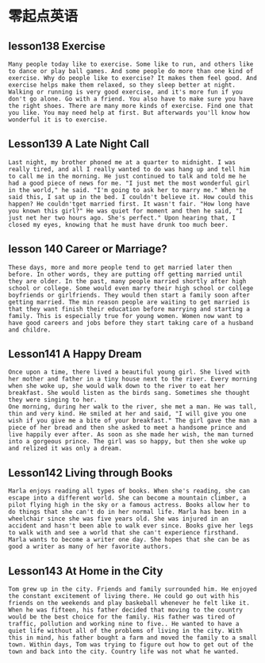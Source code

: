 # 零起点英语

## lesson138 Exercise
    Many people today like to exercise. Some like to run, and others like to dance or play ball games. And some people do more than one kind of exercise. Why do people like to exercise? It makes them feel good. And exercise helps make them relaxed, so they sleep better at night.  
    Walking or running is very good exercise, and it's more fun if you don't go alone. Go with a friend. You also have to make sure you have the right shoes. There are many more kinds of exercise. Find one that you like. You may need help at first. But afterwards you'll know how wonderful it is to exercise.
    
## Lesson139 A Late Night Call
    Last night, my brother phoned me at a quarter to midnight. I was really tired, and all I really wanted to do was hang up and tell him to call me in the morning. He just continued to talk and told me he had a good piece of news for me. "I just met the most wonderful girl in the world," he said. "I'm going to ask her to marry me." When he said this, I sat up in the bed. I couldn't believe it. How could this happen? He couldn'tget married first. It wasn't fair. "How long have you known this girl?" He was quiet for moment and then he said, "I just net her two hours ago. She's perfect." Upon hearing that, I closed my eyes, knowing that he must have drunk too much beer.

## lesson 140 Career or Marriage?
    These days, more and more people tend to get married later then before. In other words, they are putting off getting married until they are older. In the past, many people married shortly after high school or college. Some would even marry their high school or college boyfriends or girlfriends. They would then start a family soon after getting married. The min reason people are waiting to get married is that they want finish their education before marrying and starting a family. This is especially true for young women. Women now want to have good careers and jobs before they start taking care of a husband and childre.

## Lesson141 A Happy Dream
    Once upon a time, there lived a beautiful young girl. She lived with her mother and father in a tiny house next to the river. Every morning when she woke up, she would walk down to the river to eat her breakfast. She would listen as the birds sang. Sometimes she thought they were singing to her.  
    One morning, during her walk to the river, she met a man. He was tall, thin and very kind. He smiled at her and said, "I will give you one wish if you give me a bite of your breakfast." The girl gave the man a piece of her bread and then she asked to meet a handsome prince and live happily ever after. As soon as she made her wish, the man turned into a gorgeous prince. The girl was so happy, but then she woke up and relized it was only a dream.  

## Lesson142 Living through Books
    Marla enjoys reading all types of books. When she's reading, she can escape into a different world. She can become a mountain climber, a pilot flying high in the sky or a famous actress. Books allow her to do things that she can't do in her normal life. Marla has been in a wheelchair since she was five years old. She was injured in an accident and hasn't been able to walk ever since. Books give her legs to walk with and see a world that she can't experience firsthand. Marla wants to become a writer one day. She hopes that she can be as good a writer as many of her favorite authors.

## Lesson143 At Home in the City
    Tom grew up in the city. Friends and family surrounded him. He enjoyed the constant excitement of living there. He could go out with his friends on the weekends and play baskeball whenever he felt like it. When he was fifteen, his father decided that moving to the country would be the best choice for the family. His father was tired of traffic, pollution and working nine to five.. He wanted to have a quiet life without all of the problems of living in the city. With this in mind, his father bought a farm and moved the family to a small town. Within days, Tom was trying to figure out how to get out of the town and back into the city. Country life was not what he wanted.

